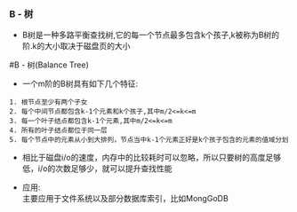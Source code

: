 ### B - 树

- B树是一种多路平衡查找树,它的每一个节点最多包含k个孩子,k被称为B树的阶.k的大小取决于磁盘页的大小  

#B - 树(Balance Tree)

- 一个m阶的B树具有如下几个特征:  

```
1. 根节点至少有两个子女  
2. 每个中间节点都包含k-1个元素和k个孩子,其中m/2<=k<=m  
3. 每一个叶子结点都包含k-1个元素,其中m/2<=k<=m  
4. 所有的叶子结点都位于同一层  
5. 每个节点中的元素从小到大排列，节点当中k-1个元素正好是k个孩子包含的元素的值域分划  
```

- 相比于磁盘i/o的速度，内存中的比较耗时可以忽略，所以只要树的高度足够低，i/o的次数足够少，就可以提升查找性能  

- 应用:  
  主要应用于文件系统以及部分数据库索引，比如MongGoDB
